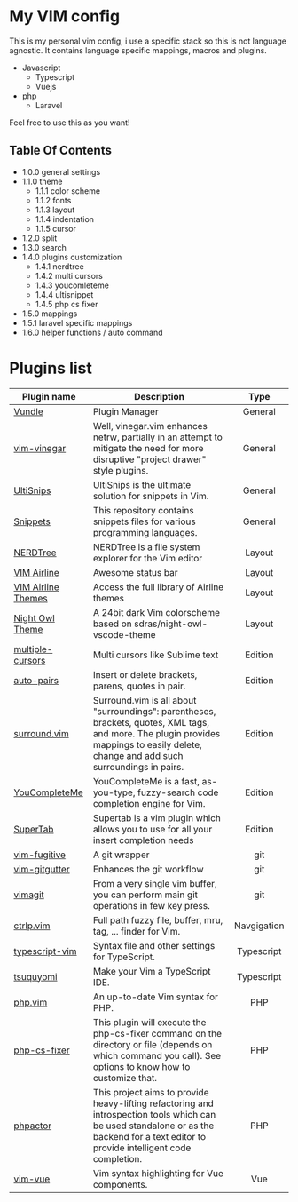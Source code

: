 # My VIM config
This is my personal vim config, i use a specific stack so this is not language agnostic. It contains language specific mappings, macros and plugins.
* Javascript
  * Typescript
  * Vuejs
* php
  * Laravel

Feel free to use this as you want!


## Table Of Contents
* 1.0.0 general settings
* 1.1.0 theme
  * 1.1.1 color scheme
  * 1.1.2 fonts
  * 1.1.3 layout
  * 1.1.4 indentation
  * 1.1.5 cursor
* 1.2.0 split
* 1.3.0 search
* 1.4.0 plugins customization
  * 1.4.1 nerdtree
  * 1.4.2 multi cursors
  * 1.4.3 youcomleteme
  * 1.4.4 ultisnippet
  * 1.4.5 php cs fixer
*  1.5.0 mappings
  *  1.5.1 laravel specific mappings
*  1.6.0 helper functions / auto command

# Plugins list
| Plugin name        | Description  | Type |
| ------------- |-------------|:-------------:|
| [Vundle](https://github.com/VundleVim/Vundle.vim) | Plugin Manager | General |
| [vim-vinegar](https://github.com/tpope/vim-vinegar) | Well, vinegar.vim enhances netrw, partially in an attempt to mitigate the need for more disruptive "project drawer" style plugins. | General |
| [UltiSnips](https://github.com/SirVer/ultisnips) | UltiSnips is the ultimate solution for snippets in Vim. | General |
| [Snippets](https://github.com/honza/vim-snippets) | This repository contains snippets files for various programming languages. | General |
| [NERDTree](https://github.com/scrooloose/nerdtree) | NERDTree is a file system explorer for the Vim editor | Layout |
| [VIM Airline](https://github.com/vim-airline/vim-airline) | Awesome status bar | Layout |
| [VIM Airline Themes](https://github.com/vim-airline/vim-airline-themes) | Access the full library of Airline themes | Layout |
| [Night Owl Theme](https://github.com/haishanh/night-owl.vim) | A 24bit dark Vim colorscheme based on sdras/night-owl-vscode-theme | Layout |
| [multiple-cursors](https://github.com/terryma/vim-multiple-cursors) | Multi cursors like Sublime text | Edition |
| [auto-pairs](https://github.com/jiangmiao/auto-pairs) | Insert or delete brackets, parens, quotes in pair. | Edition |
| [surround.vim](https://github.com/tpope/vim-surround) | Surround.vim is all about "surroundings": parentheses, brackets, quotes, XML tags, and more. The plugin provides mappings to easily delete, change and add such surroundings in pairs. | Edition |
| [YouCompleteMe](https://github.com/Valloric/YouCompleteMe) | YouCompleteMe is a fast, as-you-type, fuzzy-search code completion engine for Vim.  | Edition |
| [SuperTab](https://github.com/ervandew/supertab) | Supertab is a vim plugin which allows you to use <Tab> for all your insert completion needs  | Edition |
| [vim-fugitive](https://github.com/tpope/vim-fugitive) | A git wrapper | git |
| [vim-gitgutter](https://github.com/airblade/vim-gitgutter) | Enhances the git workflow | git |
| [vimagit](https://github.com/jreybert/vimagit) | From a very single vim buffer, you can perform main git operations in few key press. | git |
| [ctrlp.vim](https://github.com/ctrlpvim/ctrlp.vim) | Full path fuzzy file, buffer, mru, tag, ... finder for Vim. | Navgigation |
| [typescript-vim](https://github.com/leafgarland/typescript-vim) | Syntax file and other settings for TypeScript. | Typescript |
| [tsuquyomi](https://github.com/Quramy/tsuquyomi) | Make your Vim a TypeScript IDE. | Typescript |
| [php.vim](https://github.com/StanAngeloff/php.vim) | An up-to-date Vim syntax for PHP. | PHP |
| [php-cs-fixer](https://github.com/stephpy/vim-php-cs-fixer) | This plugin will execute the php-cs-fixer command on the directory or file (depends on which command you call). See options to know how to customize that. | PHP |
| [phpactor](https://github.com/phpactor/phpactor) | This project aims to provide heavy-lifting refactoring and introspection tools which can be used standalone or as the backend for a text editor to provide intelligent code completion. | PHP |
| [vim-vue](https://github.com/posva/vim-vue) | Vim syntax highlighting for Vue components. | Vue |
